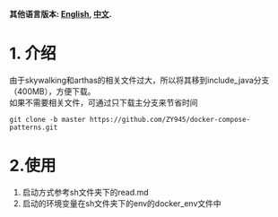 **其他语言版本: [English](README.md), [中文](README_zh.md).**

# 1. 介绍
由于skywalking和arthas的相关文件过大，所以将其移到include_java分支（400MB），方便下载。  
如果不需要相关文件，可通过只下载主分支来节省时间  
```
git clone -b master https://github.com/ZY945/docker-compose-patterns.git
```
# 2.使用
1. 启动方式参考sh文件夹下的read.md
2. 启动的环境变量在sh文件夹下的env的docker_env文件中
